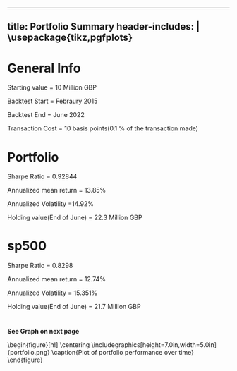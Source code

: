 
---
title: Portfolio Summary
header-includes: |
    \usepackage{tikz,pgfplots}
---

# General Info

Starting value = 10 Million GBP

Backtest Start = Febraury 2015

Backtest End = June 2022

Transaction Cost = 10 basis points(0.1 % of the transaction made)

# Portfolio
Sharpe Ratio = 0.92844

Annualized mean return = 13.85%

Annualized Volatility =14.92%

Holding value(End of June) = 22.3 Million GBP

# sp500

Sharpe Ratio = 0.8298

Annualized mean return = 12.74%

Annualized Volatility = 15.351% 

Holding value(End of June) = 21.7 Million GBP


# 

**See Graph on next page**

\begin{figure}[h!]
        \centering
        \includegraphics[height=7.0in,width=5.0in]{portfolio.png}
	\caption{Plot of portfolio performance over time}
\end{figure}

